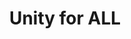 ---
pid: NS81
title: Unity for ALL
location_transcription: 
zipcode: '19125'
outside_phl: 
neighborhood: Fishtown,Kensington
age: '56'
age_range: 50-59
instagram: 
image_file_name: NS_81.jpg
proposal_transcription: |-
  I would like to see a monument with all cultures in a circle holding up the world so we can show with support from one & all we can be free from everything !!!
  A happy world
topic: Unity,Uplifting
topic_summary: 0, 0
type: Other No Form
keywords_other: 
credit: 
image_labels: 
twitter: 
facebook: 
permalink: "/monuments/ns81/"
layout: item-page
---